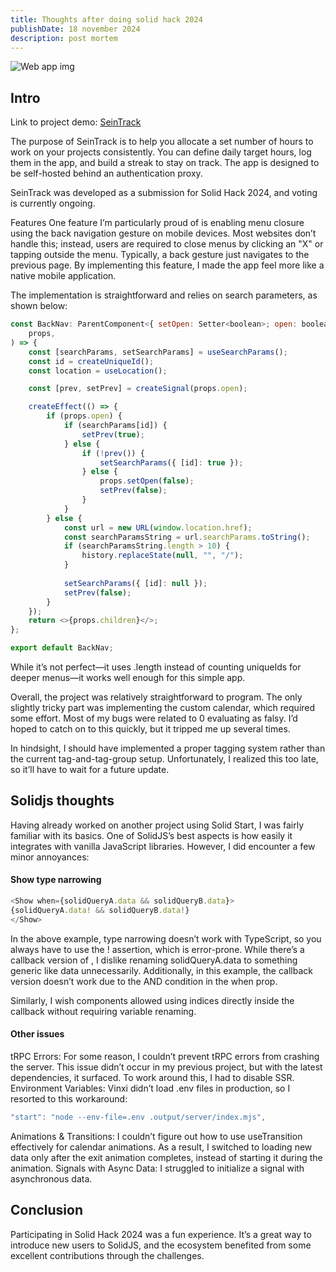 ```yaml
---
title: Thoughts after doing solid hack 2024
publishDate: 18 november 2024
description: post mortem
---
```


![Web app img](/assets/blog/SeinTrack/seintrack.png)

## Intro

Link to project demo: [SeinTrack](https://demoseintrack.delvis.org/)

The purpose of SeinTrack is to help you allocate a set number of hours to work on your projects consistently. You can define daily target hours, log them in the app, and build a streak to stay on track. The app is designed to be self-hosted behind an authentication proxy.

SeinTrack was developed as a submission for Solid Hack 2024, and voting is currently ongoing.

Features
One feature I’m particularly proud of is enabling menu closure using the back navigation gesture on mobile devices. Most websites don’t handle this; instead, users are required to close menus by clicking an "X" or tapping outside the menu. Typically, a back gesture just navigates to the previous page. By implementing this feature, I made the app feel more like a native mobile application.

The implementation is straightforward and relies on search parameters, as shown below:

```js
const BackNav: ParentComponent<{ setOpen: Setter<boolean>; open: boolean }> = (
	props,
) => {
	const [searchParams, setSearchParams] = useSearchParams();
	const id = createUniqueId();
	const location = useLocation();

	const [prev, setPrev] = createSignal(props.open);

	createEffect(() => {
		if (props.open) {
			if (searchParams[id]) {
				setPrev(true);
			} else {
				if (!prev()) {
					setSearchParams({ [id]: true });
				} else {
					props.setOpen(false);
					setPrev(false);
				}
			}
		} else {
			const url = new URL(window.location.href);
			const searchParamsString = url.searchParams.toString();
			if (searchParamsString.length > 10) {
				history.replaceState(null, "", "/");
			}
	
			setSearchParams({ [id]: null });
			setPrev(false);
		}
	});
	return <>{props.children}</>;
};

export default BackNav;
```
While it’s not perfect—it uses .length instead of counting uniqueIds for deeper menus—it works well enough for this simple app.

Overall, the project was relatively straightforward to program. The only slightly tricky part was implementing the custom calendar, which required some effort. Most of my bugs were related to 0 evaluating as falsy. I’d hoped to catch on to this quickly, but it tripped me up several times.

In hindsight, I should have implemented a proper tagging system rather than the current tag-and-tag-group setup. Unfortunately, I realized this too late, so it’ll have to wait for a future update.

## Solidjs thoughts

Having already worked on another project using Solid Start, I was fairly familiar with its basics. One of SolidJS’s best aspects is how easily it integrates with vanilla JavaScript libraries. However, I did encounter a few minor annoyances:

#### Show type narrowing

```js
<Show when={solidQueryA.data && solidQueryB.data}>
{solidQueryA.data! && solidQueryB.data!}
</Show>
```

In the above example, type narrowing doesn’t work with TypeScript, so you always have to use the ! assertion, which is error-prone. While there’s a callback version of <Show>, I dislike renaming solidQueryA.data to something generic like data unnecessarily. Additionally, in this example, the callback version doesn’t work due to the AND condition in the when prop.

Similarly, I wish <For> components allowed using indices directly inside the callback without requiring variable renaming.

#### Other issues
tRPC Errors: For some reason, I couldn’t prevent tRPC errors from crashing the server. This issue didn’t occur in my previous project, but with the latest dependencies, it surfaced. To work around this, I had to disable SSR.
Environment Variables: Vinxi didn’t load .env files in production, so I resorted to this workaround:
```js
"start": "node --env-file=.env .output/server/index.mjs",
```
Animations & Transitions: I couldn’t figure out how to use useTransition effectively for calendar animations. As a result, I switched to loading new data only after the exit animation completes, instead of starting it during the animation.
Signals with Async Data: I struggled to initialize a signal with asynchronous data.
## Conclusion
Participating in Solid Hack 2024 was a fun experience. It’s a great way to introduce new users to SolidJS, and the ecosystem benefited from some excellent contributions through the challenges.




